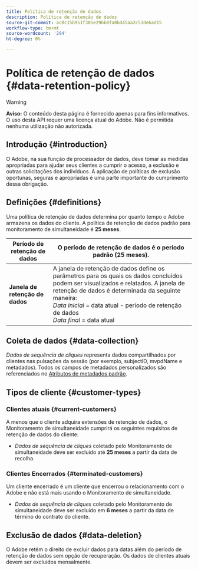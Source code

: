 ```yaml
---
title: Política de retenção de dados
description: Política de retenção de dados
source-git-commit: ac0c15b951f305e29bb8fa0bd45aa2c53de6ad15
workflow-type: tm+mt
source-wordcount: '294'
ht-degree: 0%

---
```



# Política de retenção de dados {#data-retention-policy}

>[!WARNING]
>
>**Aviso:** O conteúdo desta página é fornecido apenas para fins informativos. O uso desta API requer uma licença atual do Adobe. Não é permitida nenhuma utilização não autorizada.


## Introdução {#introduction}

O Adobe, na sua função de processador de dados, deve tomar as medidas apropriadas para ajudar seus clientes a cumprir o acesso, a exclusão e outras solicitações dos indivíduos. A aplicação de políticas de exclusão oportunas, seguras e apropriadas é uma parte importante do cumprimento dessa obrigação.

## Definições {#definitions}

Uma política de retenção de dados determina por quanto tempo o Adobe armazena os dados do cliente. A política de retenção de dados padrão para monitoramento de simultaneidade é **25 meses**.

| Período de retenção de dados | O período de retenção de dados é o período padrão (25 meses). |
|---|---|
| **Janela de retenção de dados** | A janela de retenção de dados define os parâmetros para os quais os dados concluídos podem ser visualizados e relatados. A janela de retenção de dados é determinada da seguinte maneira:<br/> *Data inicial* = data atual - período de retenção de dados <br/>*Data final* = data atual |

## Coleta de dados {#data-collection}

*Dados de sequência de cliques* representa dados compartilhados por clientes nas pulsações da sessão (por exemplo, subjectID, mvpdName e metadados). Todos os campos de metadados personalizados são referenciados no [Atributos de metadados padrão](/help/concurrency-monitoring/standard-metadata-attributes.md).

## Tipos de cliente {#customer-types}

### Clientes atuais {#current-customers}

A menos que o cliente adquira extensões de retenção de dados, o Monitoramento de simultaneidade cumprirá os seguintes requisitos de retenção de dados do cliente:

* *Dados de sequência de cliques* coletado pelo Monitoramento de simultaneidade deve ser excluído até **25 meses** a partir da data de recolha.

### Clientes Encerrados {#terminated-customers}

Um cliente encerrado é um cliente que encerrou o relacionamento com o Adobe e não está mais usando o Monitoramento de simultaneidade.

* *Dados de sequência de cliques* coletado pelo Monitoramento de simultaneidade deve ser excluído em **6 meses** a partir da data de término do contrato do cliente.

## Exclusão de dados {#data-deletion}

O Adobe retém o direito de excluir dados para datas além do período de retenção de dados sem opção de recuperação. Os dados de clientes atuais devem ser excluídos mensalmente.

